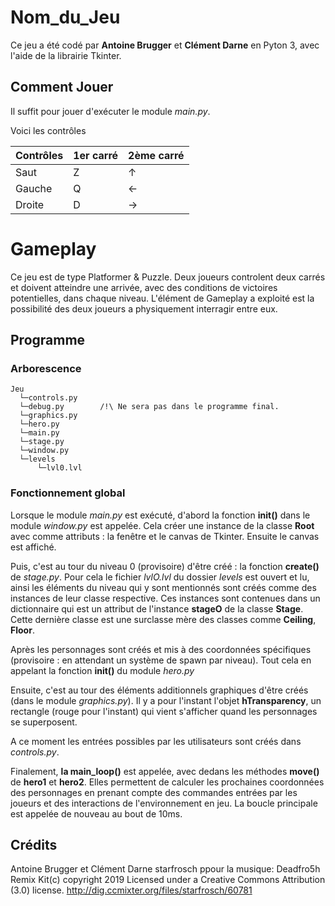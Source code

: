 # Nom_du_Jeu

Ce jeu a été codé par **Antoine Brugger** et **Clément Darne** en Pyton 3, avec l'aide de la librairie Tkinter.

## Comment Jouer

Il suffit pour jouer d'exécuter le module *main.py*.

Voici les contrôles 

Contrôles | 1er carré | 2ème carré
--------- | --------- | ----------
Saut      |     Z     |     ↑
Gauche    |     Q     |     ←
Droite    |     D     |     →

#  Gameplay

Ce jeu est de type Platformer & Puzzle. Deux joueurs controlent deux carrés et doivent atteindre une arrivée, avec des conditions de victoires potentielles, dans chaque niveau. L'élément de Gameplay a exploité est la possibilité des deux joueurs a physiquement interragir entre eux.

## Programme

### Arborescence

```
Jeu
  └─controls.py
  └─debug.py        /!\ Ne sera pas dans le programme final.
  └─graphics.py
  └─hero.py
  └─main.py
  └─stage.py
  └─window.py
  └─levels
      └─lvl0.lvl
```


### Fonctionnement global

Lorsque le module *main.py* est exécuté, d'abord la fonction **init()** dans le module *window.py* est appelée. Cela créer une instance de la classe **Root** avec comme attributs : la fenêtre et le canvas de Tkinter. Ensuite le canvas est affiché.

Puis, c'est au tour du niveau 0 (provisoire) d'être créé : la fonction **create()** de *stage.py*. Pour cela le fichier *lvlO.lvl* du dossier *levels* est ouvert et lu, ainsi les éléments du niveau qui y sont mentionnés sont créés comme des instances de leur classe respective. Ces instances sont contenues dans un dictionnaire qui est un attribut de l'instance **stageO** de la classe **Stage**. Cette dernière classe est une surclasse mère des classes comme **Ceiling**, **Floor**.

Après les personnages sont créés et mis à des coordonnées spécifiques (provisoire : en attendant un système de spawn par niveau). Tout cela en appelant la fonction **init()** du module *hero.py*

Ensuite, c'est au tour des éléments additionnels graphiques d'être créés (dans le module *graphics.py*). Il y a pour l'instant l'objet **hTransparency**, un rectangle (rouge pour l'instant) qui vient s'afficher quand les personnages se superposent.

A ce moment les entrées possibles par les utilisateurs sont créés dans *controls.py*.

Finalement, **la main_loop()** est appelée, avec dedans les méthodes **move()** de **hero1** et **hero2**. Elles permettent de calculer les prochaines coordonnées des personnages en prenant compte des commandes entrées par les joueurs et des interactions de l'environnement en jeu. La boucle principale est appelée de nouveau au bout de 10ms.

## Crédits

Antoine Brugger et Clément Darne
starfrosch ppour la musique: Deadfro5h Remix Kit(c) copyright 2019 Licensed under a Creative Commons Attribution (3.0) license. http://dig.ccmixter.org/files/starfrosch/60781 

